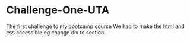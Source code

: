 # Challenge-One-UTA
The first challenge to my bootcamp course
We had to make the html and css accessible eg change div to section.